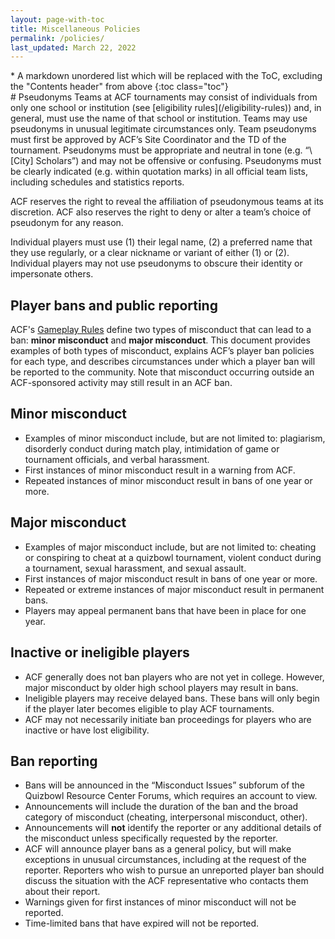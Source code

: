 ```yaml
---
layout: page-with-toc
title: Miscellaneous Policies
permalink: /policies/
last_updated: March 22, 2022
---
```


<div class="toc toc-lvl-1-only" markdown="1">
* A markdown unordered list which will be replaced with the ToC, excluding the "Contents header" from above
{:toc class="toc"}
</div>

<article class="toc-article" markdown="1">
# Pseudonyms
Teams at ACF tournaments may consist of individuals from only one school or institution (see [eligibility rules](/eligibility-rules)) and, in general, must use the name of that school or institution. Teams may use pseudonyms in unusual legitimate circumstances only. Team pseudonyms must first be approved by ACF’s Site Coordinator and the TD of the tournament. Pseudonyms must be appropriate and neutral in tone (e.g. “\[City] Scholars”) and may not be offensive or confusing. Pseudonyms must be clearly indicated (e.g. within quotation marks) in all official team lists, including schedules and statistics reports.

ACF reserves the right to reveal the affiliation of pseudonymous teams at its discretion.
ACF also reserves the right to deny or alter a team’s choice of pseudonym for any reason.

Individual players must use (1) their legal name, (2) a preferred name that they use regularly, or a clear nickname or variant of either (1) or (2).
Individual players may not use pseudonyms to obscure their identity or impersonate others.

# Player bans and public reporting
ACF's [Gameplay Rules](/gameplay-rules/#i-ethics-and-conduct) define two types of misconduct that can lead to a ban: **minor misconduct** and **major misconduct**. This document provides examples of both types of misconduct, explains ACF’s player ban policies for each type, and describes circumstances under which a player ban will be reported to the community. Note that misconduct occurring outside an ACF-sponsored activity may still result in an ACF ban.

## Minor misconduct
* Examples of minor misconduct include, but are not limited to: plagiarism, disorderly conduct during match play, intimidation of game or tournament officials, and verbal harassment.
* First instances of minor misconduct result in a warning from ACF. 
* Repeated instances of minor misconduct result in bans of one year or more.

## Major misconduct
* Examples of major misconduct include, but are not limited to: cheating or conspiring to cheat at a quizbowl tournament, violent conduct during a tournament, sexual harassment, and sexual assault.
* First instances of major misconduct result in bans of one year or more. 
* Repeated or extreme instances of major misconduct result in permanent bans.
* Players may appeal permanent bans that have been in place for one year. 

## Inactive or ineligible players
* ACF generally does not ban players who are not yet in college. However, major misconduct by older high school players may result in bans.
* Ineligible players may receive delayed bans. These bans will only begin if the player later becomes eligible to play ACF tournaments.
* ACF may not necessarily initiate ban proceedings for players who are inactive or have lost eligibility.

## Ban reporting
* Bans will be announced in the “Misconduct Issues” subforum of the Quizbowl Resource Center Forums, which requires an account to view.
* Announcements will include the duration of the ban and the broad category of misconduct (cheating, interpersonal misconduct, other). 
* Announcements will **not** identify the reporter or any additional details of the misconduct unless specifically requested by the reporter. 
* ACF will announce player bans as a general policy, but will make exceptions in unusual circumstances, including at the request of the reporter. Reporters who wish to pursue an unreported player ban should discuss the situation with the ACF representative who contacts them about their report.
* Warnings given for first instances of minor misconduct will not be reported.
* Time-limited bans that have expired will not be reported.
</article>